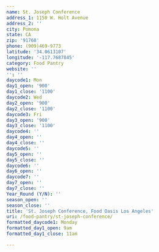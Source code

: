 ```yaml
---
name: St. Joseph Conference
address_1: 1150 W. Holt Avenue
address_2: ''
city: Pomona
state: CA
zip: '91768'
phone: (909)469-9773
latitude: '34.0613107'
longitude: '-117.7687845'
category: Food Pantry
website: ''
'': ''
daycode1: Mon
day1_open: '900'
day1_close: '1100'
daycode2: Wed
day2_open: '900'
day2_close: '1100'
daycode3: Fri
day3_open: '900'
day3_close: '1100'
daycode4: ''
day4_open: ''
day4_close: ''
daycode5: ''
day5_open: ''
day5_close: ''
daycode6: ''
day6_open: ''
daycode7: ''
day7_open: ''
day7_close: ''
Year_Round (Y/N): ''
season_open: ''
season_close: ''
title: 'St. Joseph Conference, Food Oasis Los Angeles'
uri: /food-pantry/st-joseph-conference/
formatted_daycode1: Monday
formatted_day1_open: 9am
formatted_day1_close: 11am

---
```

